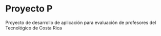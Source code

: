 # Proyecto P
Proyecto de desarrollo de aplicación para evaluación de profesores del Tecnológico de Costa Rica
